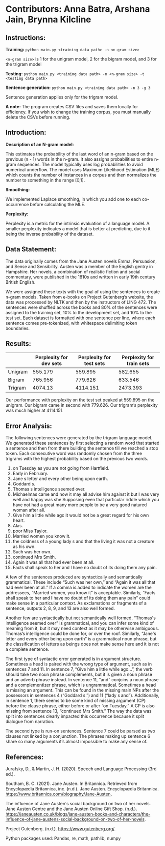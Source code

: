 # Contributors: Anna Batra, Arshana Jain, Brynna Kilcline

## Instructions:

**Training:** `python main.py <training data path> -n <n-gram size>`

`<n-gram size>` is 1 for the unigram model, 2 for the bigram model, and 3 for the trigram model

**Testing:** `python main.py <training data path> -n <n-gram size> -t <testing data path>`

**Sentence generation:** `python main.py <training data path> -n 3 -g 3`

Sentence generation applies only for the trigram model.

**A note:** The program creates CSV files and saves them locally for efficiency. If you wish to change the training corpus, you must manually delete the CSVs before running.

## Introduction:

**Description of an N-gram model:**

This estimates the probability of the last word of an n-gram based on the previous (n - 1) words in the n-gram. It also assigns probabilities to entire n-gram sequences.
The model typically uses log probabilities to avoid numerical underflow.
The model uses Maximum Likelihood Estimation (MLE) which counts the number of instances in a corpus and then normalizes the number to something in the range [0,1].

**Smoothing:**

We implemented Laplace smoothing, in which you add one to each co-occurrence before calculating the MLE.

**Perplexity:**

Perplexity is a metric for the intrinsic evaluation of a language model. A smaller perplexity indicates a model that is better at predicting, due to it being the inverse probability of the dataset.

## Data Statement:
The data originally comes from the Jane Austen novels Emma, Persuasion, and Sense and Sensibility. Austen was a member of the English gentry in Hampshire. Her novels, a combination of realistic fiction and social commentary, were published in the 1810s and written in early 19th century British English.

We were assigned these texts with the goal of using the sentences to create n-gram models. Taken from e-books on Project Gutenberg’s website, the data was processed by NLTK and then by the instructors of LING 472. The sentences were shuffled across the books and 80% of the sentences were assigned to the training set, 10% to the development set, and 10% to the test set. Each dataset is formatted with one sentence per line, where each sentence comes pre-tokenized, with whitespace delimiting token boundaries.

## Results:

|| Perplexity for dev sets | Perplexity for test sets | Perplexity for train sets |
-|-|-|-
| Unigram | 555.179 | 559.895 | 582.655 |
| Bigram | 765.956 | 779.626 | 633.546 |
| Trigram | 4074.13 | 4114.151 | 2473.393 |

Our performance with perplexity on the test set peaked at 559.895 on the unigram. Our bigram came in second with 779.626. Our trigram’s perplexity was much higher at 4114.151. 

## Error Analysis:

The following sentences were generated by the trigram language model. We generated these sentences by first selecting a random word that started a sentence and then from there building the sentence till we reached a stop token. Each consecutive word was randomly chosen from the three trigrams with the highest probability based on the previous two words.

1. on Tuesday as you are not going from Hartfield.
2. Early in February.
3. Jane s letter and every other being upon earth.
4. Goddard s.
5. Thomas s intelligence seemed over.
6. Michaelmas came and now it may all advise him against it but I was very well and happy was she Supposing even that particular riddle which you have not had a great many more people to be a very good natured woman after all.
7. Give him a little while ago it would not be a great regard for his own heart.
8. Alas.
9. poor Miss Taylor.
10. Married women you know it.
11. the coldness of a young lady s and that the living it was not a creature as his own.
12. Such was her own.
13. continued Mrs Smith.
14. Again it was all that had ever been at all.
15. Facts shall speak to her and I have no doubt of its doing them any pain.

A few of the sentences produced are syntactically and semantically grammatical. These include “Such was her own,” and “Again it was all that had ever been at all.” If a comma is added to indicate the women are the addressees, “Married women, you know it” is acceptable. Similarly, “Facts shall speak to her and I have no doubt of its doing them any pain” could make sense in a particular context. As exclamations or fragments of a sentence, outputs 2, 8, 9, and 13 are also well formed. 

Another few are syntactically but not semantically well formed. “Thomas's intelligence seemed over” is grammatical, and you can infer some kind of meaning from it, but it may need context as it may be otherwise ambiguous. Thomas’s intelligence could be done for, or over the roof. Similarly, “Jane's letter and every other being upon earth” is a grammatical noun phrase, but the classification of letters as beings does not make sense here and it is not a complete sentence.

The first type of syntactic error generated is in argument structure. Sometimes a head is paired with the wrong type of argument, such as in sentences 7 and 11. In sentence 7, “Give him a little while ago…”, the verb should take two noun phrase complements, but it is given a noun phrase and an adverb phrase instead. In sentence 11, “and” conjoins a noun phrase and a complementizer phrase, which is ungrammatical. Sometimes a head is missing an argument. This can be found in the missing main NPs after the possessors in sentences 4 (“Goddard s.”) and 11 (“lady s and”). Additionally, in sentence 1, there seems to be some kind of missing argument (CP) before the clause phrase, either before or after “on Tuesday.” A CP is also missing from sentence 13, “continued Mrs Smith.” The way the data was split into sentences clearly impacted this occurrence because it split dialogue from narration.

The second type is run-on sentences. Sentence 7 could be parsed as two clauses not linked by a conjunction. The phrases making up sentence 6 share so many arguments it’s almost impossible to make any sense of.

## References:
Jurafsky, D., & Martin, J. H. (2020). Speech and Language Processing (3rd ed.).

Southam, B. C. (2021). Jane Austen. In Britannica. Retrieved from Encyclopædia Britannica, inc. (n.d.). Jane Austen. Encyclopædia Britannica. https://www.britannica.com/biography/Jane-Austen. 

The influence of Jane Austen's social background on two of her novels. Jane Austen Centre and the Jane Austen Online Gift Shop. (n.d.). https://janeausten.co.uk/blogs/jane-austen-books-and-characters/the-influence-of-jane-austens-social-background-on-two-of-her-novels. 

Project Gutenberg. (n.d.). https://www.gutenberg.org/. 

Python packages used: Pandas, re, math, pathlib, numpy
